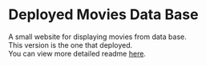 # Deployed Movies Data Base

A small website for displaying movies from data base.<br/>
This version is the one that deployed.<br/>
You can view more detailed readme [here](https://github.com/ArkadyKoretsky/MoviesDataBase.git).
